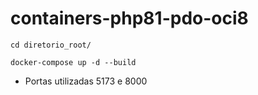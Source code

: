 # containers-php81-pdo-oci8

    cd diretorio_root/

    docker-compose up -d --build

- Portas utilizadas 5173 e 8000